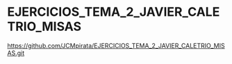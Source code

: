 # EJERCICIOS_TEMA_2_JAVIER_CALETRIO_MISAS
https://github.com/JCMpirata/EJERCICIOS_TEMA_2_JAVIER_CALETRIO_MISAS.git
